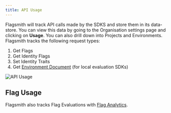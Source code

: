 ```yaml
---
title: API Usage
---
```


Flagsmith will track API calls made by the SDKS and store them in its data-store. You can view this data by going to the
Organisation settings page and clicking on **Usage**. You can also drill down into Projects and Environments. Flagsmith
tracks the following request types:

1. Get Flags
2. Get Identity Flags
3. Set Identity Traits
4. Get [Environment Document](/clients/overview#the-environment-document) (for local evaluation SDKs)

![API Usage](/img/api-usage.png)

## Flag Usage

Flagsmith also tracks Flag Evaluations with [Flag Analytics](/advanced-use/flag-analytics).
